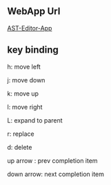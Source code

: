 ## WebApp Url

[AST-Editor-App](https://illusory0x0.github.io/AST-Editor-App/)

## key binding

h: move left

j: move down

k: move up

l: move right

L: expand to parent

r: replace

d: delete

up arrow  : prev completion item

down arrow: next completion item
